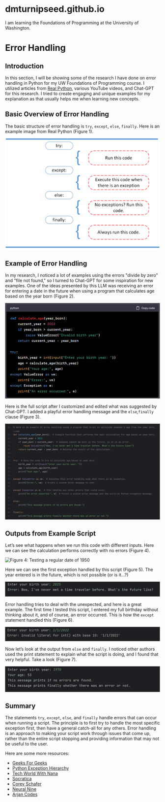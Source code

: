 # dmturnipseed.github.io
I am learning the Foundations of Programming at the University of Washington.
# Error Handling

## Introduction
In this section, I will be showing some of the research I have done on error handling in Python for my UW Foundations of Programming course. I utilized articles from [Real Python](https://realpython.com), various YouTube videos, and Chat-GPT for this research. I tried to create engaging and unique examples for my explanation as that usually helps me when learning new concepts.

## Basic Overview of Error Handling
The basic structure of error handling is `try`, `except`, `else`, `finally`. Here is an example image from Real Python (Figure 1).

![Figure 1: Error Handling from author Said van de Klundert at Real Python (External Site)](https://github.com/DMTurnipseed/dmturnipseed.github.io/blob/main/Figure1EH.png?raw=true)

## Example of Error Handling
In my research, I noticed a lot of examples using the errors "divide by zero" and "file not found," so I turned to Chat-GPT for some inspiration for new examples. One of the ideas presented by this LLM was receiving an error for entering a date in the future when using a program that calculates age based on the year born (Figure 2).

![Figure 2: Example of error handling from Chat-GPT](https://github.com/DMTurnipseed/dmturnipseed.github.io/blob/main/Figure2EH.png?raw=true)

Here is the full script after I customized and edited what was suggested by Chat-GPT. I added a playful error handling message and the `else`,`finally` clause (Figure 3).

![Figure 3: Customized the script and added “else” and “finally” messages](https://github.com/DMTurnipseed/dmturnipseed.github.io/blob/main/Figure3EH.png?raw=true)

## Outputs from Example Script
Let’s see what happens when we run this code with different inputs.
Here we can see the calculation performs correctly with no errors (Figure 4).

![Figure 4: Testing a regular date of 1950](/main/Figure4EH.png)

Here we can see the first exception handled by this script (Figure 5). The year entered is in the future, which is not possible (or is it…?)

![Figure 5: The year entered was a future date, error handled](https://raw.githubusercontent.com/DMTurnipseed/dmturnipseed.github.io/main/Figure5EH.png)

Error handling tries to deal with the unexpected, and here is a great example. The first time I tested this script, I entered my full birthday without thinking about it, and of course, an error occurred. This is how the `except` statement handled this (Figure 6).

![Figure 6: A full birthday was entered rather than a year, error handled](https://github.com/DMTurnipseed/dmturnipseed.github.io/blob/main/Figure6EH.png?raw=true)

Now let’s look at the output from `else` and `finally`. I noticed other authors used the print statement to explain what the script is doing, and I found that very helpful. Take a look (Figure 7).

![Figure 7: Output from else and finally](https://github.com/DMTurnipseed/dmturnipseed.github.io/blob/main/Figure7EH.png?raw=true)

## Summary
The statements `try`, `except`, `else`, and `finally` handle errors that can occur when running a script. The principle is to first try to handle the most specific exception first, then have a general catch-all for any others. Error handling is an approach to making your script work through issues that come up, rather than the entire script stopping and providing information that may not be useful to the user.

Here are some more resources:
- [Geeks For Geeks](https://www.geeksforgeeks.org/python-exception-handling/)
- [Python Exception Hierarchy](https://docs.python.org/2/library/exceptions.html#exception-hierarchy)
- [Tech World With Nana](https://www.youtube.com/watch?v=t8pPdKYpowI&ab_channel=TechWorldwithNana)
- [Socratica](https://www.youtube.com/watch?v=nlCKrKGHSSk&ab_channel=Socratica)
- [Corey Schafer](https://www.youtube.com/watch?v=NIWwJbo-9_8&ab_channel=CoreySchafer)
- [Neural Nine](https://www.youtube.com/watch?v=ZUqGMDppEDs&ab_channel=NeuralNine)
- [Arjan Codes](https://www.youtube.com/watch?v=ZsvftkbbrR0&ab_channel=ArjanCodes)
